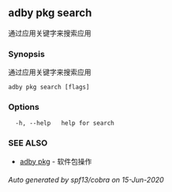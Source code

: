 ## adby pkg search

通过应用关键字来搜索应用

### Synopsis

通过应用关键字来搜索应用

```
adby pkg search [flags]
```

### Options

```
  -h, --help   help for search
```

### SEE ALSO

* [adby pkg](adby_pkg.md)	 - 软件包操作

###### Auto generated by spf13/cobra on 15-Jun-2020
